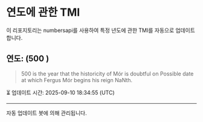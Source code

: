 
# 연도에 관한 TMI

이 리포지토리는 numbersapi를 사용하여 특정 년도에 관한 TMI를 자동으로 업데이트합니다.

## 연도: (500 )
> 500 is the year that the historicity of Mór is doubtful on Possible date at which Fergus Mór begins his reign NaNth.

⏳ 업데이트 시간: 2025-09-10 18:34:55 (UTC)

---
자동 업데이트 봇에 의해 관리됩니다.

